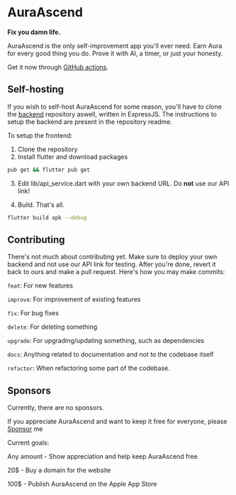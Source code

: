 # AuraAscend

**Fix you damn life.**

AuraAscend is the only self-improvement app you'll ever need. Earn Aura for every good thing you do. Prove it with AI, a timer, or just your honesty.

Get it now through [GitHub actions](https://github.com/NiceSapien/AuraAscend/actions).

## Self-hosting

If you wish to self-host AuraAscend for some reason, you'll have to clone the [backend](https://github.com/NiceSapien/AuraAscend-backend) repository aswell, written in ExpressJS. The instructions to setup the backend are present in the repository readme.

To setup the frontend:

1. Clone the repository
2. Install flutter and download packages

```bash
pub get && flutter pub get
```

3. Edit lib/api_service.dart with your own backend URL. Do **not** use our API link!

4. Build. That's all.

```bash
flutter build apk --debug
```

## Contributing

There's not much about contributing yet. Make sure to deploy your own backend and not use our API link for testing. After you're done, revert it back to ours and make a pull request. Here's how you may make commits:

`feat`: For new features

`improve`: For improvement of existing features

`fix`: For bug fixes

`delete`: For deleting something

`upgrade`: For upgrading/updating something, such as dependencies

`docs`: Anything related to documentation and not to the codebase itself

`refactor`: When refactoring some part of the codebase.

## Sponsors

Currently, there are no sponsors.

If you appreciate AuraAscend and want to keep it free for everyone, please [Sponsor](https://github.com/sponsors/NiceSapien) me



Current goals:

Any amount - Show appreciation and help keep AuraAscend free

20$ - Buy a domain for the website

100$ - Publish AuraAscend on the Apple App Store